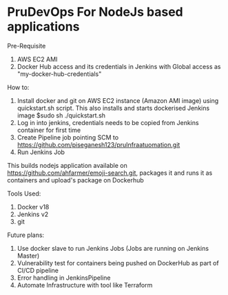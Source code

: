 # PruDevOps For NodeJs based applications
 
Pre-Requisite
1. AWS EC2 AMI
2. Docker Hub access and its credentials in Jenkins with Global access as "my-docker-hub-credentials"

How to:
1. Install docker and git on AWS EC2 instance (Amazon AMI image) using quickstart.sh script. This also installs and starts dockerised Jenkins image
$sudo sh ./quickstart.sh
2. Log in into jenkins, credentials needs to be copied from Jenkins container for first time
3. Create Pipeline job pointing SCM to https://github.com/piseganesh123/pruInfraatuomation.git
4. Run Jenkins Job

This builds nodejs application available on https://github.com/ahfarmer/emoji-search.git, packages it and runs it as containers and upload's package on Dockerhub

Tools Used:
1. Docker v18
2. Jenkins v2
3. git

Future plans:
1. Use docker slave to run Jenkins Jobs (Jobs are running on Jenkins Master)
2. Vulnerability test for containers being pushed on DockerHub as part of CI/CD pipeline
3. Error handling in JenkinsPipeline
4. Automate Infrastructure with tool like Terraform